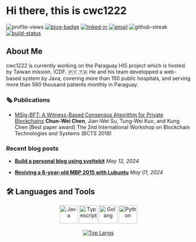 
# Hi there, this is cwc1222

![profile-views](https://komarev.com/ghpvc/?username=cwc1222)
[![blog-badge](https://custom-icon-badges.demolab.com/badge/cwc1222's_blog-013243.svg?logo=Blogger&logoColor=white
)](https://cwc1222.github.io)
[![linked-in](https://custom-icon-badges.demolab.com/badge/chun--wei_chen-blue.svg?logo=Linkedin&logoColor=white
)](https://www.linkedin.com/in/walker088-391429109)
[![email](https://custom-icon-badges.demolab.com/badge/Reach_me_via_email-red.svg?logo=mail
)](mailto:cwwalker088@gmail.com)
![github-streak](https://custom-icon-badges.demolab.com/badge/dynamic/json?logo=fire&logoColor=fff&color=orange&label=github%20streak&query=%24.currentStreak.length&suffix=%20days&url=https%3A%2F%2Fstreak-stats.demolab.com%2F%3Fuser%3Dcwc1222%26type%3Djson)
[![build-status](https://custom-icon-badges.demolab.com/github/actions/workflow/status/cwc1222/cwc1222/update-readme.yaml?branch=main&logo=check-circle-fill&logoColor=white)](https://github.com/cwc1222/cwc1222/actions)

## About Me

cwc1222 is currently working on the Paraguay HIS project which is hosted by Taiwan mission, ICDF. :paraguay: :taiwan:
He and his team developped a web-based system by Java, covering more than 150 public hospitals, and serving more than 560 thousand patients monthly in Paraguay.

### :newspaper_roll: Publications

- [MSig-BFT: A Witness-Based Consensus Algorithm for Private Blockchains](https://ieeexplore.ieee.org/document/8644609/authors#authors)
**Chun-Wei Chen**, Jian-Wei Su, Tung-Wei Kuo, and Kung Chen
[Best paper award] The 2nd International Workshop on Blockchain Technologies and Systems (BCTS 2018)

### Recent blog posts


- **[Build a personal blog using sveltekit](https://cwc1222.github.io/articles/build-a-personal-blog-using-sveltekit)** *May 12, 2024*

- **[Reviving a 8-year-old MBP 2015 with Lubuntu](https://cwc1222.github.io/articles/reviving-a-8-year-old-mbp-2015-with-lubuntu)** *May 01, 2024*


## :hammer_and_wrench: Languages and Tools

<div align="center">

<img title="Java" alt="Java" width="50" height="50" src='https://cdn.jsdelivr.net/gh/devicons/devicon@latest/icons/java/java-original.svg'>
<img title="Typescript" alt="Typescript" width="50" height="50" src='https://cdn.jsdelivr.net/gh/devicons/devicon@latest/icons/typescript/typescript-original.svg'>
<img title="Golang" alt="Golang" width="50" height="50" src='https://cdn.jsdelivr.net/gh/devicons/devicon@latest/icons/go/go-original.svg'>
<img title="Python" alt="Python" width="50" height="50" src='https://cdn.jsdelivr.net/gh/devicons/devicon@latest/icons/python/python-original.svg'>

</div>

<div align="center">

[![Top Langs](https://github-readme-stats.vercel.app/api/top-langs/?username=cwc1222&layout=compact&theme=vision-friendly-dark)](https://github.com/anuraghazra/github-readme-stats)

</div>

